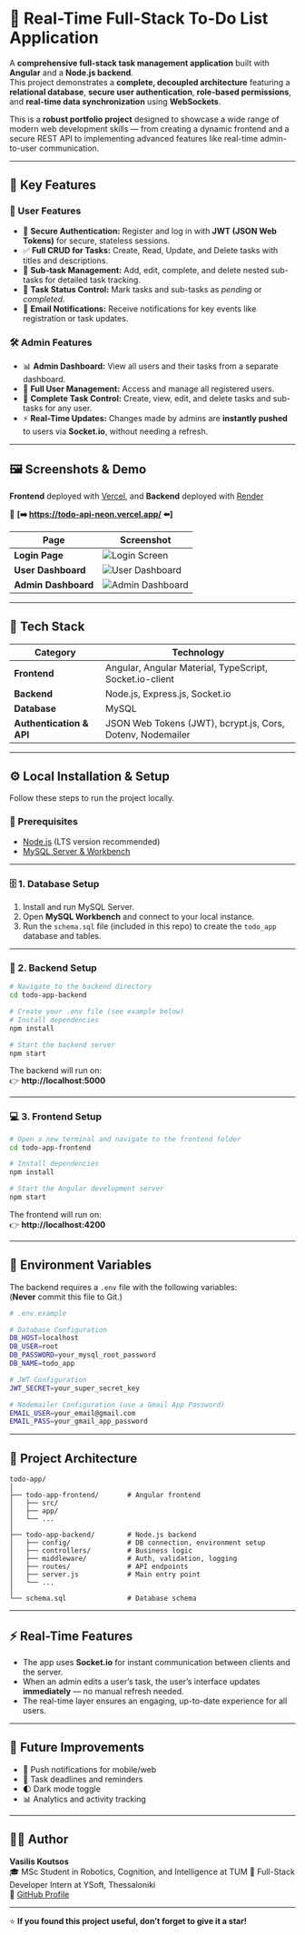 # 🧩 Real-Time Full-Stack To-Do List Application

A **comprehensive full-stack task management application** built with **Angular** and a **Node.js backend**.  
This project demonstrates a **complete, decoupled architecture** featuring a **relational database**, **secure user authentication**, **role-based permissions**, and **real-time data synchronization** using **WebSockets**.

This is a **robust portfolio project** designed to showcase a wide range of modern web development skills — from creating a dynamic frontend and a secure REST API to implementing advanced features like real-time admin-to-user communication.

---

## 🚀 Key Features

### 👤 User Features
- 🔐 **Secure Authentication:** Register and log in with **JWT (JSON Web Tokens)** for secure, stateless sessions.  
- ✅ **Full CRUD for Tasks:** Create, Read, Update, and Delete tasks with titles and descriptions.  
- 🧩 **Sub-task Management:** Add, edit, complete, and delete nested sub-tasks for detailed task tracking.  
- 🔄 **Task Status Control:** Mark tasks and sub-tasks as *pending* or *completed*.  
- 📧 **Email Notifications:** Receive notifications for key events like registration or task updates.  

### 🛠️ Admin Features
- 📊 **Admin Dashboard:** View all users and their tasks from a separate dashboard.  
- 👥 **Full User Management:** Access and manage all registered users.  
- 📝 **Complete Task Control:** Create, view, edit, and delete tasks and sub-tasks for any user.  
- ⚡ **Real-Time Updates:** Changes made by admins are **instantly pushed** to users via **Socket.io**, without needing a refresh.  

---

## 🖼️ Screenshots & Demo
 
**Frontend** deployed with [Vercel](https://vercel.com), 
and **Backend** deployed with [Render](https://render.com) 

🔗 **[➡️ https://todo-api-neon.vercel.app/ ⬅️]**


| Page | Screenshot |
|------|-------------|
| **Login Page** | ![Login Screen](https://github.com/user-attachments/assets/06a9c33e-6baa-4fbb-aeff-cac8a2427405) |
| **User Dashboard** | ![User Dashboard](https://github.com/user-attachments/assets/a9940ce7-4270-4ca8-94ad-e8cba8a0ddd3) |
| **Admin Dashboard** | ![Admin Dashboard](https://github.com/user-attachments/assets/37e96878-01cf-47a5-8ae1-fd2bed0d5ae0) |



---

## 🧰 Tech Stack

| Category | Technology |
|-----------|-------------|
| **Frontend** | Angular, Angular Material, TypeScript, Socket.io-client |
| **Backend** | Node.js, Express.js, Socket.io |
| **Database** | MySQL |
| **Authentication & API** | JSON Web Tokens (JWT), bcrypt.js, Cors, Dotenv, Nodemailer |

---

## ⚙️ Local Installation & Setup

Follow these steps to run the project locally.

### 🧱 Prerequisites
- [Node.js](https://nodejs.org/) (LTS version recommended)  
- [MySQL Server & Workbench](https://dev.mysql.com/downloads/workbench/)

---

### 🗄️ 1. Database Setup

1. Install and run MySQL Server.  
2. Open **MySQL Workbench** and connect to your local instance.  
3. Run the `schema.sql` file (included in this repo) to create the `todo_app` database and tables.

---

### 🔧 2. Backend Setup

```bash
# Navigate to the backend directory
cd todo-app-backend

# Create your .env file (see example below)
# Install dependencies
npm install

# Start the backend server
npm start
```

The backend will run on:  
👉 **http://localhost:5000**

---

### 💻 3. Frontend Setup

```bash
# Open a new terminal and navigate to the frontend folder
cd todo-app-frontend

# Install dependencies
npm install

# Start the Angular development server
npm start
```

The frontend will run on:  
👉 **http://localhost:4200**

---

## 🔑 Environment Variables

The backend requires a `.env` file with the following variables:  
(**Never** commit this file to Git.)

```bash
# .env.example

# Database Configuration
DB_HOST=localhost
DB_USER=root
DB_PASSWORD=your_mysql_root_password
DB_NAME=todo_app

# JWT Configuration
JWT_SECRET=your_super_secret_key

# Nodemailer Configuration (use a Gmail App Password)
EMAIL_USER=your_email@gmail.com
EMAIL_PASS=your_gmail_app_password
```

---

## 🧠 Project Architecture

```
todo-app/
│
├── todo-app-frontend/       # Angular frontend
│   ├── src/
│   ├── app/
│   └── ...
│
├── todo-app-backend/        # Node.js backend
│   ├── config/              # DB connection, environment setup
│   ├── controllers/         # Business logic
│   ├── middleware/          # Auth, validation, logging
│   ├── routes/              # API endpoints
│   ├── server.js            # Main entry point
│   └── ...
│
└── schema.sql               # Database schema
```

---

## ⚡ Real-Time Features

- The app uses **Socket.io** for instant communication between clients and the server.  
- When an admin edits a user’s task, the user’s interface updates **immediately** — no manual refresh needed.  
- The real-time layer ensures an engaging, up-to-date experience for all users.

---

## 🧩 Future Improvements

- 🔔 Push notifications for mobile/web  
- 📅 Task deadlines and reminders  
- 🌓 Dark mode toggle  
- 📊 Analytics and activity tracking  

---

## 🧑‍💻 Author

**Vasilis Koutsos**  
🎓 MSc Student in Robotics, Cognition, and Intelligence at TUM
📍 Full-Stack Developer Intern at YSoft, Thessaloniki  
💼 [GitHub Profile](https://github.com/VKoutsos)

---

⭐ **If you found this project useful, don’t forget to give it a star!**













